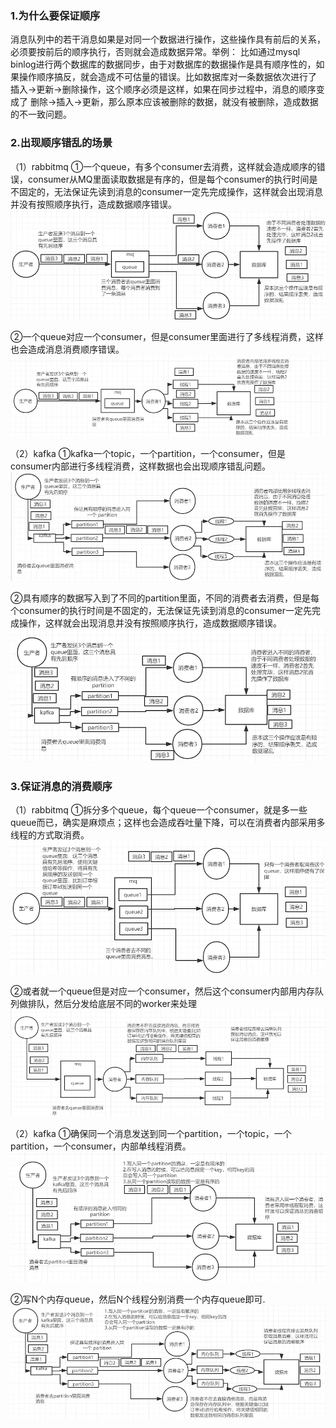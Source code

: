 ### 1.为什么要保证顺序
消息队列中的若干消息如果是对同一个数据进行操作，这些操作具有前后的关系，必须要按前后的顺序执行，否则就会造成数据异常。举例：
比如通过mysql binlog进行两个数据库的数据同步，由于对数据库的数据操作是具有顺序性的，如果操作顺序搞反，就会造成不可估量的错误。比如数据库对一条数据依次进行了 插入->更新->删除操作，这个顺序必须是这样，如果在同步过程中，消息的顺序变成了 删除->插入->更新，那么原本应该被删除的数据，就没有被删除，造成数据的不一致问题。
### 2.出现顺序错乱的场景
（1）rabbitmq
①一个queue，有多个consumer去消费，这样就会造成顺序的错误，consumer从MQ里面读取数据是有序的，但是每个consumer的执行时间是不固定的，无法保证先读到消息的consumer一定先完成操作，这样就会出现消息并没有按照顺序执行，造成数据顺序错误。   
![rabbitmq消息顺序错乱第一种情况示意图.png](/image/mq/5-1rabbitmq消息错乱.webp)

②一个queue对应一个consumer，但是consumer里面进行了多线程消费，这样也会造成消息消费顺序错误。  
![abbitmq消息顺序错乱第二种情况示意图.png](/image/mq/5-2rabbitmq消息错乱.webp)

（2）kafka
①kafka一个topic，一个partition，一个consumer，但是consumer内部进行多线程消费，这样数据也会出现顺序错乱问题。  
![kafka消息顺序错乱第一种情况示意图.png](/image/mq/5-3kafka消息错乱.webp)

②具有顺序的数据写入到了不同的partition里面，不同的消费者去消费，但是每个consumer的执行时间是不固定的，无法保证先读到消息的consumer一定先完成操作，这样就会出现消息并没有按照顺序执行，造成数据顺序错误。  
![kafka消息顺序错乱第二种情况示意图..png](/image/mq/5-4kafka消息错乱.webp)

### 3.保证消息的消费顺序
（1）rabbitmq
①拆分多个queue，每个queue一个consumer，就是多一些queue而已，确实是麻烦点；这样也会造成吞吐量下降，可以在消费者内部采用多线程的方式取消费。  
![一个queue对应一个consumer](/image/mq/5-5rabbitmq不错乱.webp)

②或者就一个queue但是对应一个consumer，然后这个consumer内部用内存队列做排队，然后分发给底层不同的worker来处理   
![一个queue对应一个consumer，采用多线程.png](/image/mq/5-6rabbitmq不错乱.webp)

（2）kafka
①确保同一个消息发送到同一个partition，一个topic，一个partition，一个consumer，内部单线程消费。  
![单线程保证顺序.png](/image/mq/5-7kafka不错乱.webp)


②写N个内存queue，然后N个线程分别消费一个内存queue即可.  
![多线程保证顺序.png](/image/mq/5-8kafka不错乱.webp)

